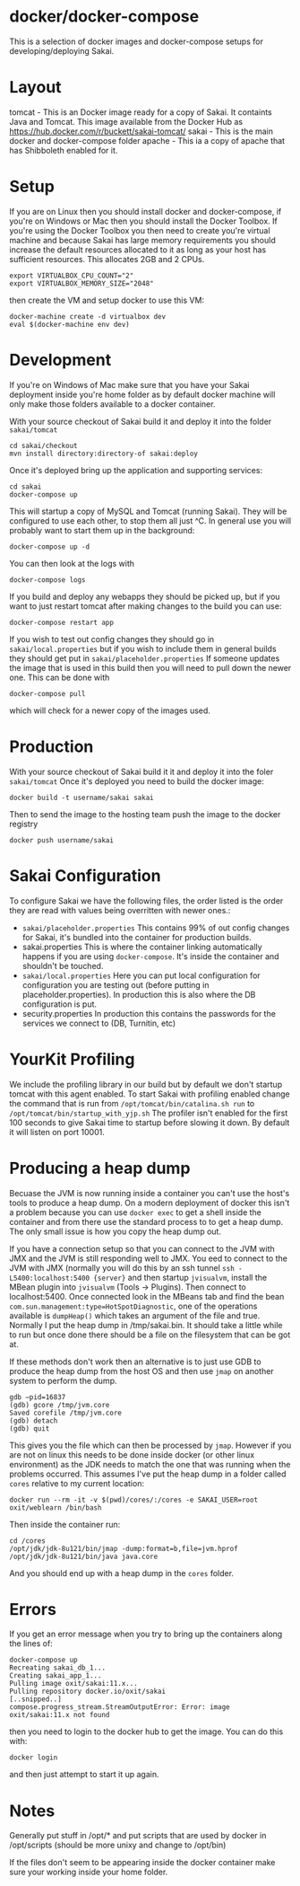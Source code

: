 docker/docker-compose
==========

This is a selection of docker images and docker-compose setups for developing/deploying Sakai.

Layout
======

tomcat - This is an Docker image ready for a copy of Sakai. It containts Java and Tomcat. This image 
available from the Docker Hub as https://hub.docker.com/r/buckett/sakai-tomcat/
sakai - This is the main docker and docker-compose folder
apache - This ia a copy of apache that has Shibboleth enabled for it.

Setup
=====

If you are on Linux then you should install docker and docker-compose, if you're on Windows or Mac then 
you should install the Docker Toolbox. If you're using the Docker Toolbox you then need to create you're 
virtual machine and because Sakai has large memory requirements you should increase the default resources
allocated to it as long as your host has sufficient resources. This allocates 2GB and 2 CPUs.

```
export VIRTUALBOX_CPU_COUNT="2"
export VIRTUALBOX_MEMORY_SIZE="2048"
```

then create the VM and setup docker to use this VM:
```
docker-machine create -d virtualbox dev
eval $(docker-machine env dev)
```

Development
===========

If you're on Windows of Mac make sure that you have your Sakai deployment inside you're home folder as by default docker machine will only make those folders available to a docker container.

With your source checkout of Sakai build it and deploy it into the folder `sakai/tomcat`

```
cd sakai/checkout
mvn install directory:directory-of sakai:deploy 
```

Once it's deployed bring up the application and supporting services:
```
cd sakai
docker-compose up
```

This will startup a copy of MySQL and Tomcat (running Sakai). They will be configured to
use each other, to stop them all just ^C. 
In general use you will probably want to start them up in the background:
```
docker-compose up -d
```
You can then look at the logs with
```
docker-compose logs
```
If you build and deploy any webapps they should be picked up, but if you want to just restart tomcat
after making changes to the build you can use:
```
docker-compose restart app
```
If you wish to test out config changes they should go in `sakai/local.properties` but
if you wish to include them in general builds they should get put in `sakai/placeholder.properties`
If someone updates the image that is used in this build then you will need to pull down the newer one. This can be done with
```
docker-compose pull
```
which will check for a newer copy of the images used.


Production
==========

With your source checkout of Sakai build it it and deploy it into the foler `sakai/tomcat`
Once it's deployed you need to build the docker image:
```
docker build -t username/sakai sakai
```
Then to send the image to the hosting team push the image to the docker registry
```
docker push username/sakai
```

Sakai Configuration
===================

To configure Sakai we have the following files, the order listed is the order they are read with values being overritten with newer ones.:

 - `sakai/placeholder.properties` This contains 99% of out config changes for Sakai, it's bundled into the container for production builds.
 - sakai.properties This is where the container linking automatically happens if you are using `docker-compose`. It's inside the container and shouldn't be touched.
 - `sakai/local.properties` Here you can put local configuration for configuration you are testing out (before putting in placeholder.properties). In production this is also where the DB configuration is put.
 - security.properties In production this contains the passwords for the services we connect to (DB, Turnitin, etc)


YourKit Profiling
=================

We include the profiling library in our build but by default we don't startup tomcat with this agent enabled. To start Sakai with profiling enabled change the command that is run from `/opt/tomcat/bin/catalina.sh run` to `/opt/tomcat/bin/startup_with_yjp.sh`
The profiler isn't enabled for the first 100 seconds to give Sakai time to startup before slowing it down. By default it will listen on port 10001.

Producing a heap dump
=====================

Becuase the JVM is now running inside a container you can't use the host's
tools to produce a heap dump. On a modern deployment of docker this isn't a
problem because you can use `docker exec` to get a shell inside the container
and from there use the standard process to to get a heap dump. The only small
issue is how you copy the heap dump out.

If you have a connection setup so that you can connect to the JVM with JMX 
and the JVM is still responding well to JMX. You eed to connect to the JVM with
JMX (normally you will do this by an ssh tunnel
`ssh -L5400:localhost:5400 {server}` and then startup `jvisualvm`, install the
MBean plugin into `jvisualvm` (Tools -> Plugins). Then connect to
localhost:5400. Once connected look in the MBeans tab and find the bean
`com.sun.management:type=HotSpotDiagnostic`, one of the operations available is
`dumpHeap()` which takes an argument of the file and true. Normally I put the
heap dump in /tmp/sakai.bin. It should take a little while to run but once
done there should be a file on the filesystem that can be got at.

If these methods don't work then an alternative is to just use GDB to produce
the heap dump from the host OS and then use `jmap` on another system to
perform the dump. 

    gdb –pid=16837
    (gdb) gcore /tmp/jvm.core
    Saved corefile /tmp/jvm.core
    (gdb) detach
    (gdb) quit

This gives you the file which can then be processed by `jmap`. However if you
are not on linux this needs to be done inside docker (or other linux
environment) as the JDK needs to match the one that was running when the
problems occurred. This assumes I've put the heap dump in a folder called 
`cores` relative to my current location:

    docker run --rm -it -v $(pwd)/cores/:/cores -e SAKAI_USER=root oxit/weblearn /bin/bash

Then inside the container run:

    cd /cores
    /opt/jdk/jdk-8u121/bin/jmap -dump:format=b,file=jvm.hprof /opt/jdk/jdk-8u121/bin/java java.core

And you should end up with a heap dump in the `cores` folder.

Errors
======

If you get an error message when you try to bring up the containers along the lines of:
```
docker-compose up
Recreating sakai_db_1...
Creating sakai_app_1...
Pulling image oxit/sakai:11.x...
Pulling repository docker.io/oxit/sakai
[..snipped..]
compose.progress_stream.StreamOutputError: Error: image oxit/sakai:11.x not found
```
then you need to login to the docker hub to get the image. You can do this with:
```
docker login
```
and then just attempt to start it up again.


Notes
=====

Generally put stuff in /opt/* and put scripts that are used by docker in /opt/scripts (should be more unixy and change to /opt/bin)

If the files don't seem to be appearing inside the docker container make sure your working inside your home folder.

